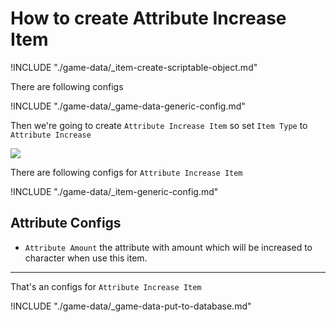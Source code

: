 # How to create Attribute Increase Item

!INCLUDE "./game-data/_item-create-scriptable-object.md"

There are following configs

!INCLUDE "./game-data/_game-data-generic-config.md"

Then we're going to create `Attribute Increase Item` so set `Item Type` to `Attribute Increase`

![](../images/items/003-11.png)

There are following configs for `Attribute Increase Item`

!INCLUDE "./game-data/_item-generic-config.md"

## Attribute Configs

- `Attribute Amount` the attribute with amount which will be increased to character when use this item.

* * *

That's an configs for `Attribute Increase Item`

!INCLUDE "./game-data/_game-data-put-to-database.md"